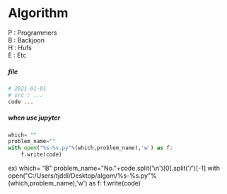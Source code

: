 # Algorithm

P : Programmers  
B : Backjoon  
H : Hufs  
E : Etc  

##### file
```python #
# 2021-01-01
# src : ...
code ...
```

##### when use jupyter
```python
which= ""
problem_name=""
with open("%s-%s.py"%(which,problem_name),'w') as f:
    f.write(code)
```

ex)
which= "B"
problem_name="No."+code.split('\n')[0].split('/')[-1]
with open("C:/Users/tjddl/Desktop/algom/%s-%s.py"%(which,problem_name),'w') as f:
    f.write(code)
